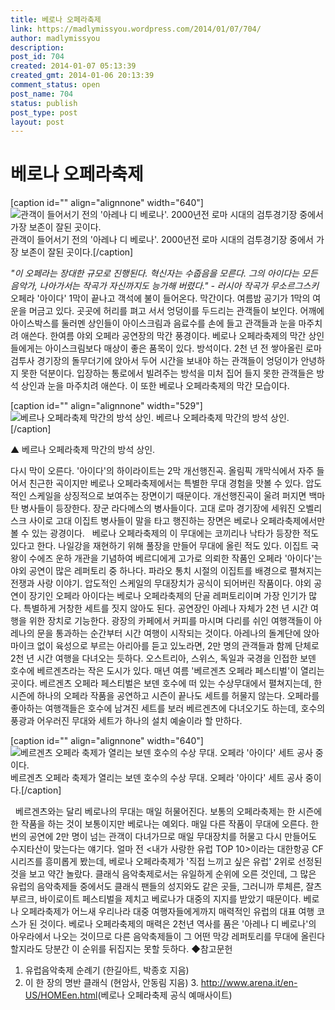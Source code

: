 ```yaml
---
title: 베로나 오페라축제
link: https://madlymissyou.wordpress.com/2014/01/07/704/
author: madlymissyou
description: 
post_id: 704
created: 2014-01-07 05:13:39
created_gmt: 2014-01-06 20:13:39
comment_status: open
post_name: 704
status: publish
post_type: post
layout: post
---
```


# 베로나 오페라축제

[caption id="" align="alignnone" width="640"]![관객이 들어서기 전의 '아레나 디 베로나'. 2000년전 로마 시대의 검투경기장 중에서 가장 보존이 잘된 곳이다.  ](http://www.hellodd.com/data/photos/20140102/art_1389058689.jpg) 관객이 들어서기 전의 '아레나 디 베로나'. 2000년전 로마 시대의 검투경기장 중에서 가장 보존이 잘된 곳이다.[/caption] 

_"이 오페라는 장대한 규모로 진행된다. 혁신자는 수줍음을 모른다. 그의 아이다는 모든 음악가, 나아가서는 작곡가 자신까지도 능가해 버렸다." - 러시아 작곡가 무소르그스키_ 오페라 '아이다' 1막이 끝나고 객석에 불이 들어온다. 막간이다. 여름밤 공기가 1막의 여운을 머금고 있다. 곳곳에 허리를 펴고 서서 엉덩이를 두드리는 관객들이 보인다. 어깨에 아이스박스를 둘러멘 상인들이 아이스크림과 음료수를 손에 들고 관객들과 눈을 마주치려 애쓴다. 한여름 야외 오페라 공연장의 막간 풍경이다. 베로나 오페라축제의 막간 상인들에게는 아이스크림보다 매상이 좋은 품목이 있다. 방석이다. 2천 년 전 쌓아올린 로마 검투사 경기장의 돌무더기에 앉아서 두어 시간을 보내야 하는 관객들이 엉덩이가 안녕하지 못한 덕분이다. 입장하는 통로에서 빌려주는 방석을 미처 집어 들지 못한 관객들은 방석 상인과 눈을 마주치려 애쓴다. 이 또한 베로나 오페라축제의 막간 모습이다.  

[caption id="" align="alignnone" width="529"]![베르나 오페라축제 막간의 방석 상인. ](http://www.hellodd.com/data/photos/20140102/art_1389058774.jpg) 베르나 오페라축제 막간의 방석 상인.[/caption] 

▲ 베르나 오페라축제 막간의 방석 상인. 

다시 막이 오른다. '아이다'의 하이라이트는 2막 개선행진곡. 올림픽 개막식에서 자주 들어서 친근한 곡이지만 베로나 오페라축제에서는 특별한 무대 경험을 맛볼 수 있다. 압도적인 스케일을 상징적으로 보여주는 장면이기 때문이다. 개선행진곡이 울려 퍼지면 백마 탄 병사들이 등장한다. 장군 라다메스의 병사들이다. 고대 로마 경기장에 세워진 오벨리스크 사이로 고대 이집트 병사들이 말을 타고 행진하는 장면은 베로나 오페라축제에서만 볼 수 있는 광경이다.   베로나 오페라축제의 이 무대에는 코끼리나 낙타가 등장한 적도 있다고 한다. 나일강을 재현하기 위해 풀장을 만들어 무대에 올린 적도 있다. 이집트 국왕이 수에즈 운하 개관을 기념하여 베르디에게 고가로 의뢰한 작품인 오페라 '아이다'는 야외 공연이 많은 레퍼토리 중 하나다. 파라오 통치 시절의 이집트를 배경으로 펼쳐지는 전쟁과 사랑 이야기. 압도적인 스케일의 무대장치가 공식이 되어버린 작품이다. 야외 공연이 장기인 오페라 아이다는 베로나 오페라축제의 단골 레퍼토리이며 가장 인기가 많다. 특별하게 거창한 세트를 짓지 않아도 된다. 공연장인 아레나 자체가 2천 년 시간 여행을 위한 장치로 기능한다. 광장의 카페에서 커피를 마시며 다리를 쉬인 여행객들이 아레나의 문을 통과하는 순간부터 시간 여행이 시작되는 것이다. 아레나의 돌계단에 앉아 마이크 없이 육성으로 부르는 아리아를 듣고 있노라면, 2만 명의 관객들과 함께 단체로 2천 년 시간 여행을 다녀오는 듯하다. 오스트리아, 스위스, 독일과 국경을 인접한 보덴 호수에 베르겐츠라는 작은 도시가 있다. 매년 여름 '베르겐츠 오페라 페스티벌'이 열리는 곳이다. 베르겐츠 오페라 페스티벌은 보덴 호수에 떠 있는 수상무대에서 펼쳐지는데, 한 시즌에 하나의 오페라 작품을 공연하고 시즌이 끝나도 세트를 허물지 않는다. 오페라를 좋아하는 여행객들은 호수에 남겨진 세트를 보러 베르겐츠에 다녀오기도 하는데, 호수의 풍광과 어우러진 무대와 세트가 하나의 설치 예술이라 할 만하다. 

[caption id="" align="alignnone" width="640"]![베르겐츠 오페라 축제가 열리는 보덴 호수의 수상 무대. 오페라 '아이다' 세트 공사 중이다. ](http://www.hellodd.com/data/photos/20140102/art_1389058746.jpg) 베르겐츠 오페라 축제가 열리는 보덴 호수의 수상 무대. 오페라 '아이다' 세트 공사 중이다.[/caption] 

  베르겐츠와는 달리 베로나의 무대는 매일 허물어진다. 보통의 오페라축제는 한 시즌에 한 작품을 하는 것이 보통이지만 베로나는 예외다. 매일 다른 작품이 무대에 오른다. 한 번의 공연에 2만 명이 넘는 관객이 다녀가므로 매일 무대장치를 허물고 다시 만들어도 수지타산이 맞는다는 얘기다. 얼마 전 <내가 사랑한 유럽 TOP 10>이라는 대한항공 CF 시리즈를 흥미롭게 봤는데, 베로나 오페라축제가 '직접 느끼고 싶은 유럽' 2위로 선정된 것을 보고 약간 놀랐다. 클래식 음악축제로서는 유일하게 순위에 오른 것인데, 그 많은 유럽의 음악축제들 중에서도 클래식 팬들의 성지와도 같은 곳들, 그러니까 루체른, 잘츠부르크, 바이로이트 페스티벌을 제치고 베로나가 대중의 지지를 받았기 때문이다. 베로나 오페라축제가 어느새 우리나라 대중 여행자들에게까지 매력적인 유럽의 대표 여행 코스가 된 것이다. 베로나 오페라축제의 매력은 2천년 역사를 품은 '아레나 디 베로나'의 아우라에서 나오는 것이므로 다른 음악축제들이 그 어떤 막강 레퍼토리를 무대에 올린다할지라도 당분간 이 순위를 뒤집지는 못할 듯하다. ◆참고문헌 

  1. 유럽음악축제 순례기 (한길아트, 박종호 지음)
  2. 이 한 장의 명반 클래식 (현암사, 안동림 지음) 3. <http://www.arena.it/en-US/HOMEen.html>(베로나 오페라축제 공식 예매사이트)